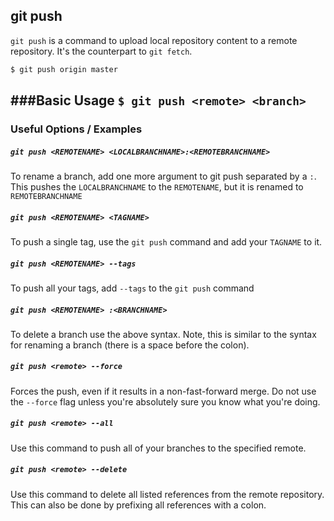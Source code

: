 git push
-------

`git push` is a command to upload local repository content to a remote repository. It's the counterpart to `git fetch`.

~~~ bash
$ git push origin master
~~~

###Basic Usage
`$ git push <remote> <branch>`
---

### Useful Options / Examples

##### `git push <REMOTENAME> <LOCALBRANCHNAME>:<REMOTEBRANCHNAME>`

 To rename a branch, add one more argument to git push separated by a `:`. This pushes the `LOCALBRANCHNAME` to the `REMOTENAME`, but it is renamed to `REMOTEBRANCHNAME`

##### `git push <REMOTENAME> <TAGNAME>`
 To push a single tag, use the `git push` command and add your `TAGNAME` to it.

##### `git push <REMOTENAME> --tags`
 To push all your tags, add `--tags` to the `git push` command


##### `git push <REMOTENAME> :<BRANCHNAME>`
 To delete a branch use the above syntax. Note, this is similar to the syntax for renaming a branch (there is a space before the colon).

##### `git push <remote> --force`
Forces the push, even if it results in a non-fast-forward merge. Do not use the `--force` flag unless you're absolutely sure you know what you're doing.

##### `git push <remote> --all`
Use this command to push all of your branches to the specified remote.

##### `git push <remote> --delete`
Use this command to delete all listed references from the remote repository. This can also be done by prefixing all references with a colon.


